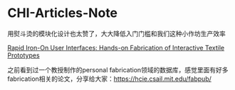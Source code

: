 # CHI-Articles-Note



用熨斗烫的模块化设计也太赞了，大大降低入门门槛和我们这种小作坊生产效率

[Rapid Iron-On User Interfaces: Hands-on Fabrication of Interactive Textile Prototypes](https://dl.acm.org/doi/abs/10.1145/3313831.3376220)

之前看到过一个教授制作的personal fabrication领域的数据库，感觉里面有好多fabrication相关的论文，分享给大家：https://hcie.csail.mit.edu/fabpub/	